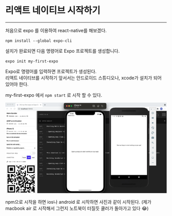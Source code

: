 # 리액트 네이티브 시작하기

---

처음으로 expo 를 이용하여 react-native를 해보겠다.

```
npm install --global expo-cli
```

설치가 완료되면 다음 명령어로 Expo 프로젝트를 생성합니다.

```
expo init my-first-expo
```

Expo로 명령어를 입력하면 프로젝트가 생성된다.<br>
리액트 네이티브를 시작하기 앞서서는 안드로이드 스튜디오나, xcode가 설치가 되어 있어야 한다.<br>

my-first-expo 에서 ```npm start``` 로 시작 할 수 있다.

![react-native](./resource/reactive-native.png)

npm으로 시작을 하면 ios나 android 로 시작하면 사진과 같이 시작된다.
(제가 macbook air 로 시작해서 그런지 노트북이 터질듯 쿨러가 돌아가고 있다 😂)